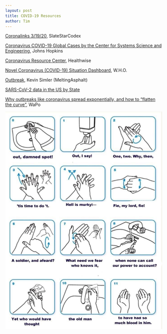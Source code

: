 ```yaml
---
layout: post
title: COVID-19 Resources
author: Tim
---
```


[Coronalinks 3/19/20](https://slatestarcodex.com/2020/03/19/coronalinks-3-19-20/), SlateStarCodex  

[Coronavirus COVID-19 Global Cases by the Center for Systems Science and Engineering](https://coronavirus.jhu.edu/map.html), Johns Hopkins  

[Coronavirus Resource Center](https://www.healthwise.org/specialpages/covid-19-resources.aspx), Healthwise  

[Novel Coronavirus (COVID-19) Situation Dashboard](https://experience.arcgis.com/experience/685d0ace521648f8a5beeeee1b9125cd), W.H.O.  

[Outbreak](https://www.meltingasphalt.com/interactive/outbreak/), Kevin Simler (MeltingAsphalt)  

[SARS-CoV-2 data in the US by State](https://mavery.shinyapps.io/sars-cov-2-usa-by-state/)  

[Why outbreaks like coronavirus spread exponentially, and how to “flatten the curve”](https://www.washingtonpost.com/graphics/2020/world/corona-simulator/), WaPo  

<img src="/images/macbeth.jpg" alt="hand washing meme" />